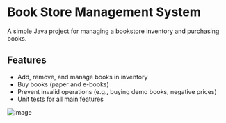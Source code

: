 # Book Store Management System
A simple Java project for managing a bookstore inventory and purchasing books.
## Features

- Add, remove, and manage books in inventory
- Buy books (paper and e-books)
- Prevent invalid operations (e.g., buying demo books, negative prices)
- Unit tests for all main features



![image](https://github.com/user-attachments/assets/09f5d8e6-fab6-4cb7-8d99-1155d330bc8b)
